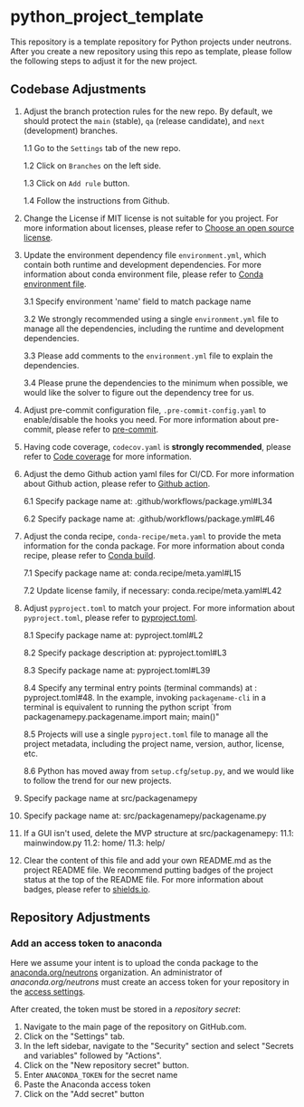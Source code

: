 # python_project_template
This repository is a template repository for Python projects under neutrons.
After you create a new repository using this repo as template, please follow the following steps to adjust it for the new project.

## Codebase Adjustments

1. Adjust the branch protection rules for the new repo. By default, we should protect the `main` (stable), `qa` (release candidate), and `next` (development) branches.

    1.1 Go to the `Settings` tab of the new repo.

    1.2 Click on `Branches` on the left side.

    1.3 Click on `Add rule` button.

    1.4 Follow the instructions from Github.


2. Change the License if MIT license is not suitable for you project. For more information about licenses, please
refer to [Choose an open source license](https://choosealicense.com/).


3. Update the environment dependency file `environment.yml`, which contain both runtime and development dependencies.
For more information about conda environment file, please refer to [Conda environment file](https://docs.conda.io/projects/conda/en/latest/user-guide/tasks/manage-environments.html#creating-an-environment-file-manually).

    3.1 Specify environment 'name' field to match package name

    3.2 We strongly recommended using a single `environment.yml` file to manage all the dependencies,
including the runtime and development dependencies.

    3.3 Please add comments to the `environment.yml` file to explain the dependencies.

    3.4 Please prune the dependencies to the minimum when possible, we would like the solver to figure out the
dependency tree for us.


4. Adjust pre-commit configuration file, `.pre-commit-config.yaml` to enable/disable the hooks you need. For more
information about pre-commit, please refer to [pre-commit](https://pre-commit.com/).


5. Having code coverage, `codecov.yaml` is **strongly recommended**, please refer to [Code coverage](https://coverage.readthedocs.io/en/coverage-5.5/) for
more information.


6. Adjust the demo Github action yaml files for CI/CD. For more information about Github action, please refer
to [Github action](https://docs.github.com/en/actions).

    6.1 Specify package name at: .github/workflows/package.yml#L34

    6.2 Specify package name at: .github/workflows/package.yml#L46


7. Adjust the conda recipe, `conda-recipe/meta.yaml` to provide the meta information for the conda package. For
more information about conda recipe, please refer to [Conda build](https://docs.conda.io/projects/conda-build/en/latest/).

    7.1 Specify package name at: conda.recipe/meta.yaml#L15

    7.2 Update license family, if necessary: conda.recipe/meta.yaml#L42


8. Adjust `pyproject.toml` to match your project. For more information about `pyproject.toml`, please refer
to [pyproject.toml](https://www.python.org/dev/peps/pep-0518/).

    8.1 Specify package name at: pyproject.toml#L2

    8.2 Specify package description at: pyproject.toml#L3

    8.3 Specify package name at: pyproject.toml#L39

    8.4 Specify any terminal entry points (terminal commands) at : pyproject.toml#48. In the example,
invoking `packagename-cli` in a terminal is equivalent to running the python script
`from packagenamepy.packagename.import main; main()"

    8.5 Projects will use a  single `pyproject.toml` file to manage all the project metadata, including the
project name, version, author, license, etc.

    8.6 Python has moved away from `setup.cfg`/`setup.py`, and we would like to follow the trend for our new projects.


10. Specify package name at  src/packagenamepy


11. Specify package name at: src/packagenamepy/packagename.py

12. If a GUI isn't used, delete the MVP structure at src/packagenamepy:
    11.1: mainwindow.py
    11.2: home/
    11.3: help/


11. Clear the content of this file and add your own README.md as the project README file. We recommend putting
badges of the project status at the top of the README file. For more information about badges, please refer
to [shields.io](https://shields.io/).

## Repository Adjustments

### Add an access token to anaconda
Here we assume your intent is to
upload the conda package to the [anaconda.org/neutrons](https://anaconda.org/neutrons) organization.
An administrator of _anaconda.org/neutrons_ must create an access token for your repository
in the [access settings](https://anaconda.org/neutrons/settings/access).

After created, the token must be stored in a _repository secret_:
1. Navigate to the main page of the repository on GitHub.com.
2. Click on the "Settings" tab.
3. In the left sidebar, navigate to the "Security" section and select "Secrets and variables" followed by "Actions".
4. Click on the "New repository secret" button.
5. Enter `ANACONDA_TOKEN` for the secret name
6. Paste the Anaconda access token
7. Click on the "Add secret" button
